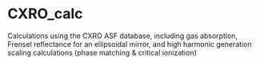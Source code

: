 # CXRO_calc
Calculations using the CXRO ASF database, including gas absorption, Frensel reflectance for an ellipsoidal mirror, and high harmonic generation scaling calculations (phase matching &amp; critical ionization)
